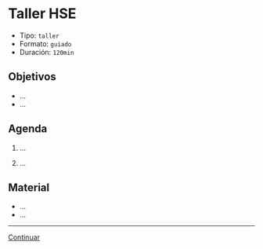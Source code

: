 # Taller HSE
- Tipo: `taller`
- Formato: `guiado`
- Duración: `120min`

## Objetivos

- ...
- ...

## Agenda

 1. ...

 2. ...

## Material
* ...
* ...

***
[Continuar](11-guided-exercises.md)
